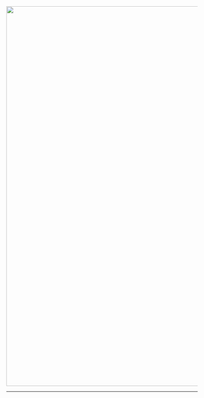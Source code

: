 <img src="https://capsule-render.vercel.app/api?type=waving&color=7BD1D2&height=270&section=header&text=React Node WebPage&fontSize=90&fontColor=363636" width=1000 />

-------------------------------------------
